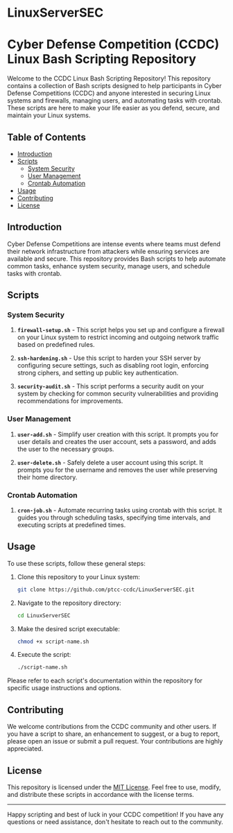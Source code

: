 # LinuxServerSEC


# Cyber Defense Competition (CCDC) Linux Bash Scripting Repository

Welcome to the CCDC Linux Bash Scripting Repository! This repository contains a collection of Bash scripts designed to help participants in Cyber Defense Competitions (CCDC) and anyone interested in securing Linux systems and firewalls, managing users, and automating tasks with crontab. These scripts are here to make your life easier as you defend, secure, and maintain your Linux systems.

## Table of Contents

- [Introduction](#introduction)
- [Scripts](#scripts)
  - [System Security](#system-security)
  - [User Management](#user-management)
  - [Crontab Automation](#crontab-automation)
- [Usage](#usage)
- [Contributing](#contributing)
- [License](#license)

## Introduction

Cyber Defense Competitions are intense events where teams must defend their network infrastructure from attackers while ensuring services are available and secure. This repository provides Bash scripts to help automate common tasks, enhance system security, manage users, and schedule tasks with crontab.

## Scripts

### System Security

1. **`firewall-setup.sh`** - This script helps you set up and configure a firewall on your Linux system to restrict incoming and outgoing network traffic based on predefined rules.

2. **`ssh-hardening.sh`** - Use this script to harden your SSH server by configuring secure settings, such as disabling root login, enforcing strong ciphers, and setting up public key authentication.

3. **`security-audit.sh`** - This script performs a security audit on your system by checking for common security vulnerabilities and providing recommendations for improvements.

### User Management

1. **`user-add.sh`** - Simplify user creation with this script. It prompts you for user details and creates the user account, sets a password, and adds the user to the necessary groups.

2. **`user-delete.sh`** - Safely delete a user account using this script. It prompts you for the username and removes the user while preserving their home directory.

### Crontab Automation

1. **`cron-job.sh`** - Automate recurring tasks using crontab with this script. It guides you through scheduling tasks, specifying time intervals, and executing scripts at predefined times.

## Usage

To use these scripts, follow these general steps:

1. Clone this repository to your Linux system:
   ```bash
   git clone https://github.com/ptcc-ccdc/LinuxServerSEC.git
   ```

2. Navigate to the repository directory:
   ```bash
   cd LinuxServerSEC
   ```

3. Make the desired script executable:
   ```bash
   chmod +x script-name.sh
   ```

4. Execute the script:
   ```bash
   ./script-name.sh
   ```

Please refer to each script's documentation within the repository for specific usage instructions and options.

## Contributing

We welcome contributions from the CCDC community and other users. If you have a script to share, an enhancement to suggest, or a bug to report, please open an issue or submit a pull request. Your contributions are highly appreciated.

## License

This repository is licensed under the [MIT License](LICENSE). Feel free to use, modify, and distribute these scripts in accordance with the license terms.

---

Happy scripting and best of luck in your CCDC competition! If you have any questions or need assistance, don't hesitate to reach out to the community.
